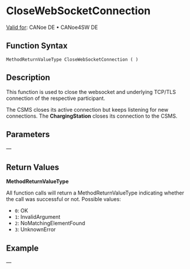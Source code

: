# CloseWebSocketConnection

[Valid for](../../../Shared/FeatureAvailability.md):  CANoe DE • CANoe4SW DE

## Function Syntax

`MethodReturnValueType CloseWebSocketConnection ( )`

## Description

This function is used to close the websocket and underlying TCP/TLS connection of the respective participant.

The CSMS closes its active connection but keeps listening for new connections. The **ChargingStation** closes its connection to the CSMS.

## Parameters

—

## Return Values

**MethodReturnValueType**

All function calls will return a MethodReturnValueType indicating whether the call was successful or not. Possible values:

- `0`: OK
- `1`: InvalidArgument
- `2`: NoMatchingElementFound
- `3`: UnknownError

## Example

—
